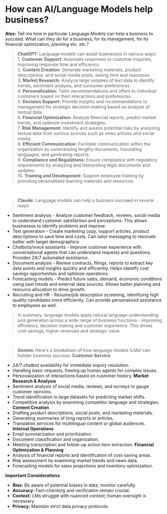# How can AI/Language Models help business?

<b>Alex:</b> Tell me how in particular Language Models can help a business to succeed. What can they do for a business, for its management, for its financial optimization, planning etc. etc.?<br>
> <b>ChatGPT:</b> Language models can assist businesses in various ways:<br>1. **Customer Support:** Automate responses to customer inquiries, improving response time and efficiency.<br>2. **Content Creation:** Generate marketing materials, product descriptions, and social media posts, saving time and resources.<br>3. **Market Research:** Analyze large volumes of text data to identify trends, sentiment analysis, and consumer preferences.<br>4. **Personalization:** Tailor recommendations and offers to individual customers based on their interactions and preferences.<br>5. **Decision Support:** Provide insights and recommendations to management for strategic decision-making based on analysis of textual data.<br>6. **Financial Optimization:** Analyze financial reports, predict market trends, and optimize investment strategies.<br>7. **Risk Management:** Identify and assess potential risks by analyzing textual data from various sources such as news articles and social media.<br>8. **Efficient Communication:** Facilitate communication within the organization by summarizing lengthy documents, translating languages, and generating reports.<br>9. **Compliance and Regulations:** Ensure compliance with regulatory requirements by analyzing and interpreting legal documents and updates.<br>10. **Training and Development:** Support employee training by providing personalized learning materials and resources.

<br>

> <b>Claude:</b> Language models can help a business succeed in several ways:
- Sentiment analysis - Analyze customer feedback, reviews, social media to understand customer satisfaction and perceptions. This allows businesses to identify problems and improve.
- Text generation - Create marketing copy, support articles, product descriptions to save time and costs. Can tailor messaging to resonate better with target demographics.
- Chatbots/voice assistants - Improve customer experience with conversational agents that can understand requests and questions. Provides 24/7 automated assistance.
- Document analysis - Review contracts, filings, reports to extract key data points and insights quickly and efficiently. Helps identify cost savings opportunities and optimize operations. 
- Forecasting models - Predict future sales, demand, economic conditions using past trends and external data sources. Allows better planning and resource allocation to drive growth.
- Recruiting and HR - Resume/job description screening, identifying high quality candidates more efficiently. Can provide personalized assistance to employees as well.
> In summary, language models apply natural language understanding and generation across a wide range of business functions - improving efficiency, decision making and customer experience. This drives cost savings, higher revenues and strategic value.

<br>

> <b>Gemini:</b> Here's a breakdown of how language models (LMs) can bolster business success:
**Customer Service**
* 24/7 chatbot availability for immediate inquiry resolution.
* Handling basic requests, freeing up human agents for complex issues.
* Personalization of interactions based on customer history.
**Market Research & Analysis**
* Sentiment analysis of social media, reviews, and surveys to gauge customer opinions.
* Trend identification in large datasets for predicting market shifts. 
* Competitive analysis by examining competitor language and strategies.
**Content Creation**
* Drafting product descriptions, social posts, and marketing materials.
* Generating summaries of long reports or articles.
* Translation services for multilingual content or global audiences.
**Internal Operations**
* Email summarization and prioritization.
* Document classification and organization.
* Meeting transcription and follow-up action item extraction.
**Financial Optimization & Planning**
* Analysis of financial reports and identification of cost-saving areas.
* Risk assessment by examining market trends and news data.
* Forecasting models for sales projections and inventory optimization. 

**Important Considerations**

* **Bias:** Be aware of potential biases in data; monitor carefully.
* **Accuracy:**  Fact-checking and verification remain crucial.
* **Context:** LMs  struggle with nuanced context; human oversight is necessary. 
* **Privacy:** Maintain strict data privacy protocols. 

